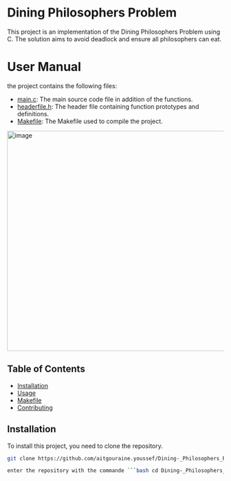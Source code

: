 #                                 Dining Philosophers Problem

This project is an implementation of the Dining Philosophers Problem using C. The solution aims to avoid deadlock and ensure all philosophers can eat.

# User Manual 
the project contains the following files:
- [main.c](main.c): The main source code file in addition of the functions.
- [headerfile.h](headerfile.h): The header file containing function prototypes and definitions.
- [Makefile](Makefile): The Makefile used to compile the project.
  
<img width="512" alt="image" src="https://github.com/youssef3332-a11y/Dining-_Philosophers_Problem/assets/78111236/47a39cda-29ea-442a-bdf8-78b8e0dbeb39">

## Table of Contents

- [Installation](#installation)
- [Usage](#usage)
- [Makefile](#makefile)
- [Contributing](#contributing)

## Installation

To install this project, you need to clone the repository.

```bash
git clone https://github.com/aitgouraine.youssef/Dining-_Philosophers_Problem.git

enter the repository with the commande ```bash cd Dining-_Philosophers_Problem

